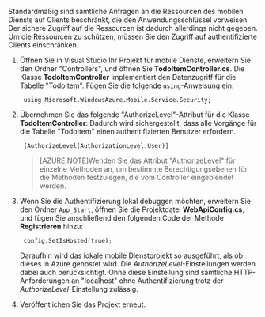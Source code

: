 ﻿

Standardmäßig sind sämtliche Anfragen an die Ressourcen des mobilen Diensts auf Clients beschränkt, die den Anwendungsschlüssel vorweisen. Der sichere Zugriff auf die Ressourcen ist dadurch allerdings nicht gegeben. Um die Ressourcen zu schützen, müssen Sie den Zugriff auf authentifizierte Clients einschränken.

1. Öffnen Sie in Visual Studio Ihr Projekt für mobile Dienste, erweitern Sie den Ordner "Controllers", und öffnen Sie **TodoItemController.cs**. Die Klasse **TodoItemController** implementiert den Datenzugriff für die Tabelle "TodoItem". Fügen Sie die folgende `using`-Anweisung ein:

		using Microsoft.WindowsAzure.Mobile.Service.Security;

2. Übernehmen Sie das folgende "AuthorizeLevel"-Attribut für die Klasse **TodoItemController**: Dadurch wird sichergestellt, dass alle Vorgänge für die Tabelle "TodoItem" einen authentifizierten Benutzer erfordern.

		[AuthorizeLevel(AuthorizationLevel.User)]

	>[AZURE.NOTE]Wenden Sie das Attribut "AuthorizeLevel" für einzelne Methoden an, um bestimmte Berechtigungsebenen für die Methoden festzulegen, die vom Controller eingeblendet werden.

3. Wenn Sie die Authentifizierung lokal debuggen möchten, erweitern Sie den Ordner `App_Start`, öffnen Sie die Projektdatei **WebApiConfig.cs**, und fügen Sie anschließend den folgenden Code der Methode **Registrieren** hinzu:  

		config.SetIsHosted(true);

	Daraufhin wird das lokale mobile Dienstprojekt so ausgeführt, als ob dieses in Azure gehostet wird. Die *AuthorizeLevel*-Einstellungen werden dabei auch berücksichtigt. Ohne diese Einstellung sind sämtliche HTTP-Anforderungen an "localhost" ohne Authentifizierung trotz der *AuthorizeLevel*-Einstellung zulässig. 

4. Veröffentlichen Sie das Projekt erneut.

<!--HONumber=47-->
